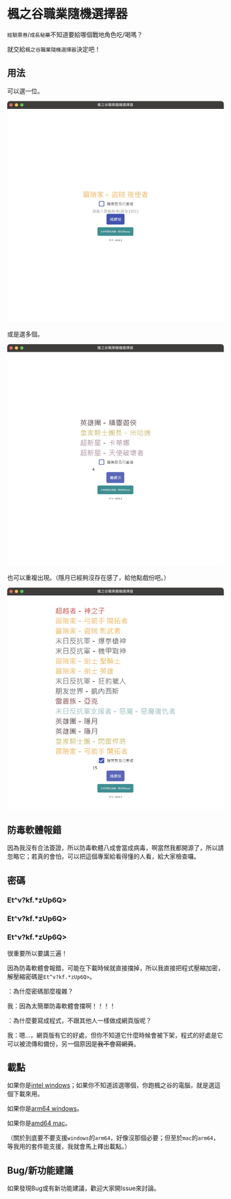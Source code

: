 楓之谷職業隨機選擇器
========

`經驗票券`/`成長秘藥`不知道要給哪個戰地角色吃/喝嗎？

就交給`楓之谷職業隨機選擇器`決定吧！

用法
----------

可以選一位。

![可以選一個。](images/1.png)

或是選多個。

![或是選多個。](images/2.png)

也可以重複出現。（隱月已經夠沒存在感了，給他點戲份吧。）

![也可以重複出現。（隱月已經夠沒存在感了，給他點戲份吧。）](images/3.png)

防毒軟體報錯
----------

因為我沒有合法簽證，所以防毒軟體八成會當成病毒，啊當然我都開源了，所以請忽略它；若真的會怕，可以把這個專案給看得懂的人看，給大家檢查囉。

密碼
----------

<h3>Et^v?kf.*zUp6Q></h3>

<h3>Et^v?kf.*zUp6Q></h3>

<h3>Et^v?kf.*zUp6Q></h3>

很重要所以要講三遍！

因為防毒軟體會報錯，可能在下載時候就直接擋掉，所以我直接把程式壓縮加密，解壓縮密碼是`Et^v?kf.*zUp6Q>`。

：為什麼密碼那麼複雜？

我：因為太簡單防毒軟體會擋啊！！！！

：為什麼要寫成程式，不跟其他人一樣做成網頁版呢？

我：嗯...，網頁版有它的好處，但你不知道它什麼時候會被下架，程式的好處是它可以被流傳和備份，另一個原因是~~我不會寫網頁~~。

載點
----------

如果你是[intel windows](https://github.com/QbsuranAlang/MapleStory-occupation/raw/refs/heads/main/bin/occupation_win_amd64.zip)；如果你不知道該選哪個，你跑楓之谷的電腦，就是選這個下載來用。

如果你是[arm64 windows](https://github.com/QbsuranAlang/MapleStory-occupation/raw/refs/heads/main/bin/occupation_win_arm64.zip)。

如果你是[amd64 mac](https://github.com/QbsuranAlang/MapleStory-occupation/raw/refs/heads/main/bin/occupation_mac_amd64.zip)。

（關於到底要不要支援`windows`的`arm64`，好像沒那個必要；但至於`mac`的`arm64`，等我用的套件能支援，我就會馬上釋出載點。）

Bug/新功能建議
----------

如果發現Bug或有新功能建議，歡迎大家開Issue來討論。
